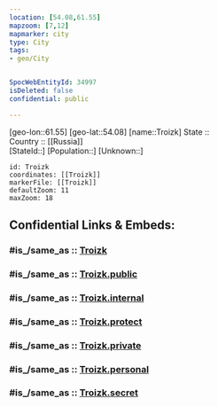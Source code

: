 ```yaml
---
location: [54.08,61.55] 
mapzoom: [7,12] 
mapmarker: city 
type: City
tags:
- geo/City


SpocWebEntityId: 34997
isDeleted: false
confidential: public

---
```

[geo-lon::61.55] 
[geo-lat::54.08] 
[name::Troizk] 
State ::  
Country :: [[Russia]]  
[StateId::] 
[Population::] 
[Unknown::] 


```leaflet
id: Troizk
coordinates: [[Troizk]] 
markerFile: [[Troizk]] 
defaultZoom: 11 
maxZoom: 18
```


## Confidential Links & Embeds: 

### #is_/same_as :: [Troizk](/_Standards/Earth/Continent/Asia/Asia~North/Asia~Ural/Chelyabinsk_Oblast/City/Troizk.md) 

### #is_/same_as :: [Troizk.public](/_public/Earth/Continent/Asia/Asia~North/Asia~Ural/Chelyabinsk_Oblast/City/Troizk.public.md) 

### #is_/same_as :: [Troizk.internal](/_internal/Earth/Continent/Asia/Asia~North/Asia~Ural/Chelyabinsk_Oblast/City/Troizk.internal.md) 

### #is_/same_as :: [Troizk.protect](/_protect/Earth/Continent/Asia/Asia~North/Asia~Ural/Chelyabinsk_Oblast/City/Troizk.protect.md) 

### #is_/same_as :: [Troizk.private](/_private/Earth/Continent/Asia/Asia~North/Asia~Ural/Chelyabinsk_Oblast/City/Troizk.private.md) 

### #is_/same_as :: [Troizk.personal](/_personal/Earth/Continent/Asia/Asia~North/Asia~Ural/Chelyabinsk_Oblast/City/Troizk.personal.md) 

### #is_/same_as :: [Troizk.secret](/_secret/Earth/Continent/Asia/Asia~North/Asia~Ural/Chelyabinsk_Oblast/City/Troizk.secret.md)

